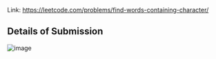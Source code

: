 Link: https://leetcode.com/problems/find-words-containing-character/
## Details of Submission
![image](https://github.com/mgalang229/LeetCode-Find-Words-Containing-Character/assets/51401355/1cd328d8-db2e-4a6d-8def-e9502ab16cb7)

